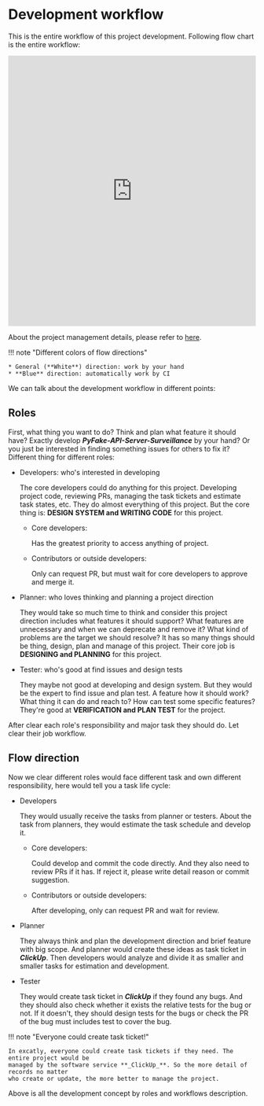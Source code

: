 # Development workflow

This is the entire workflow of this project development. Following flow chart is the entire workflow:

<iframe frameborder="0" style="width:100%;height:550px;" src="https://excalidraw.com/#json=_iKIL5Rdd-6yDJLfYW1m0,_4HB019xsMsbnz84wclx2w"></iframe>

About the project management details, please refer to [here](https://app.clickup.com/9018752317/v/f/90183126979/90182605225).

!!! note "Different colors of flow directions"

    * General (**White**) direction: work by your hand
    * **Blue** direction: automatically work by CI

We can talk about the development workflow in different points:

## Roles

First, what thing you want to do? Think and plan what feature it should have? Exactly develop **_PyFake-API-Server-Surveillance_**
by your hand? Or you just be interested in finding something issues for others to fix it? Different thing for different
roles:

* Developers: who's interested in developing

    The core developers could do anything for this project. Developing project code, reviewing PRs, managing the task
    tickets and estimate task states, etc. They do almost everything of this project. But the core thing is: **DESIGN**
    **SYSTEM and WRITING CODE** for this project.

    * Core developers: 
    
        Has the greatest priority to access anything of project.
    
    * Contributors or outside developers: 
    
        Only can request PR, but must wait for core developers to approve and merge it.

* Planner: who loves thinking and planning a project direction

    They would take so much time to think and consider this project direction includes what features it should support?
    What features are unnecessary and when we can deprecate and remove it? What kind of problems are the target we 
    should resolve? It has so many things should be thing, design, plan and manage of this project. Their core job is
    **DESIGNING and PLANNING** for this project.

* Tester: who's good at find issues and design tests

    They maybe not good at developing and design system. But they would be the expert to find issue and plan test. A
    feature how it should work? What thing it can do and reach to? How can test some specific features? They're good 
    at **VERIFICATION and PLAN TEST** for the project.

After clear each role's responsibility and major task they should do. Let clear their job workflow.

## Flow direction

Now we clear different roles would face different task and own different responsibility, here would tell you a task 
life cycle:

* Developers

    They would usually receive the tasks from planner or testers. About the task from planners, they would estimate 
    the task schedule and develop it.

    * Core developers: 
    
        Could develop and commit the code directly. And they also need to review PRs if it has. If reject it, please
        write detail reason or commit suggestion.
    
    * Contributors or outside developers: 
    
        After developing, only can request PR and wait for review.

* Planner

    They always think and plan the development direction and brief feature with big scope. And planner would create these 
    ideas as task ticket in **_ClickUp_**. Then developers would analyze and divide it as smaller and smaller tasks for 
    estimation and development.

* Tester

    They would create task ticket in **_ClickUp_** if they found any bugs. And they should also check whether it exists 
    the relative tests for the bug or not. If it doesn't, they should design tests for the bugs or check the PR of the 
    bug must includes test to cover the bug.

!!! note "Everyone could create task ticket!"

    In excatly, everyone could create task tickets if they need. The entire project would be 
    managed by the software service **_ClickUp_**. So the more detail of records no matter 
    who create or update, the more better to manage the project.

Above is all the development concept by roles and workflows description.
